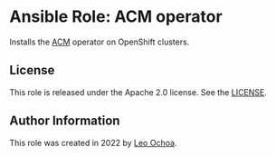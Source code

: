 # Ansible Role: ACM operator

Installs the [ACM](https://github.com/stolostron/deploy#deploy-the-open-cluster-management-project.git) operator on OpenShift clusters.

## License

This role is released under the Apache 2.0 license. See the [LICENSE](LICENSE).

## Author Information

This role was created in 2022 by [Leo Ochoa](https://github.com/leo8a/).
